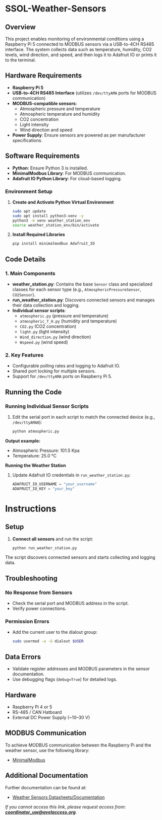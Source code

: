 # SSOL-Weather-Sensors

## Overview

This project enables monitoring of environmental conditions using a Raspberry Pi 5 connected to MODBUS sensors via a USB-to-4CH RS485 interface. The system collects data such as temperature, humidity, CO2 levels, wind direction, and speed, and then logs it to Adafruit IO or prints it to the terminal.

## Hardware Requirements

- **Raspberry Pi 5**
- **USB-to-4CH RS485 Interface** (utilizes `/dev/ttyAMA` ports for MODBUS communication)
- **MODBUS-compatible sensors**:
  - Atmospheric pressure and temperature
  - Atmospheric temperature and humidity
  - CO2 concentration
  - Light intensity
  - Wind direction and speed
- **Power Supply**: Ensure sensors are powered as per manufacturer specifications.

## Software Requirements

- **Python**: Ensure Python 3 is installed.
- **MinimalModbus Library**: For MODBUS communication.
- **Adafruit IO Python Library**: For cloud-based logging.

### Environment Setup

1. **Create and Activate Python Virtual Environment**
   ```bash
   sudo apt update
   sudo apt install python3-venv -y
   python3 -m venv weather_station_env
   source weather_station_env/bin/activate

2. **Install Required Libraries**
   ```bash
   pip install minimalmodbus Adafruit_IO

## Code Details

### 1. Main Components

- **weather_station.py**: Contains the base `Sensor` class and specialized classes for each sensor type (e.g., `AtmosphericPressureSensor`, `CO2Sensor`).
- **run_weather_station.py**: Discovers connected sensors and manages their data collection and logging.
- **Individual sensor scripts**:  
  - `atmospheric.py` (pressure and temperature)  
  - `atmospheric_T_H.py` (humidity and temperature)  
  - `CO2.py` (CO2 concentration)  
  - `light.py` (light intensity)  
  - `Wind_direction.py` (wind direction)  
  - `Wspeed.py` (wind speed)  

### 2. Key Features

- Configurable polling rates and logging to Adafruit IO.
- Shared port locking for multiple sensors.
- Support for `/dev/ttyAMA` ports on Raspberry Pi 5.

## Running the Code

### Running Individual Sensor Scripts

1. Edit the serial port in each script to match the connected device (e.g., `/dev/ttyAMA0`):
   
   ```bash
   python atmospheric.py

**Output example:**
- Atmospheric Pressure: 101.5 Kpa  
- Temperature: 25.0 °C

**Running the Weather Station**
1. Update Adafruit IO credentials in `run_weather_station.py`:
   ```python
   ADAFRUIT_IO_USERNAME = "your_username"
   ADAFRUIT_IO_KEY = "your_key"

# Instructions

## Setup

1. **Connect all sensors** and run the script:
   ```bash
   python run_weather_station.py

The script discovers connected sensors and starts collecting and logging data.

## Troubleshooting

### No Response from Sensors
- Check the serial port and MODBUS address in the script.
- Verify power connections.

### Permission Errors
- Add the current user to the dialout group:
  ```bash
  sudo usermod -a -G dialout $USER

## Data Errors

- Validate register addresses and MODBUS parameters in the sensor documentation.
- Use debugging flags (`debug=True`) for detailed logs.

## Hardware

- Raspberry Pi 4 or 5
- RS-485 / CAN Hatboard
- External DC Power Supply (~10–30 V)

## MODBUS Communication

To achieve MODBUS communication between the Raspberry Pi and the weather sensor, use the following library:

- [MinimalModbus](https://minimalmodbus.readthedocs.io/en/stable/readme.html)

## Additional Documentation

Further documentation can be found at:

- [Weather Sensors Datasheets/Documentation](https://drive.google.com/drive/u/1/folders/1Py-3WYEePmtlyG_yQctw7KpAPdwBNnvp)

*If you cannot access this link, please request access from:  
**coordinator_uw@avelaccess.org**.*
